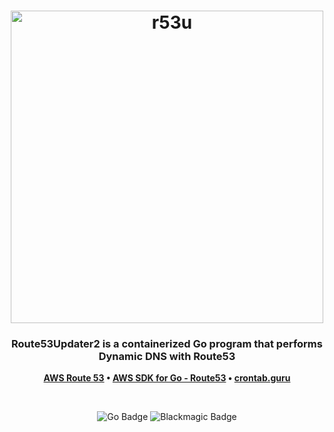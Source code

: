 <h1 align="center">
	<img
		width="500"
		alt="r53u"
		src="https://user-images.githubusercontent.com/13633516/153734895-354ecbee-e8ca-44f0-82af-bf3af9fc6e09.png">
</h1>
<h3 align="center">
	Route53Updater2 is a containerized Go program that performs Dynamic DNS with Route53
</h3>
<p align="center">
	<strong>
		<a href="https://aws.amazon.com/route53/">AWS Route 53</a>
		•
		<a href="https://docs.aws.amazon.com/sdk-for-go/api/service/route53/">AWS SDK for Go - Route53</a>
		•
		<a href="https://crontab.guru/">crontab.guru</a>
	</strong>
</p>
<br>
<p align="center">
  <img alt="Go Badge" src="https://forthebadge.com/images/badges/made-with-go.svg">
  <img alt="Blackmagic Badge" src="https://forthebadge.com/images/badges/powered-by-black-magic.svg">
</p>
